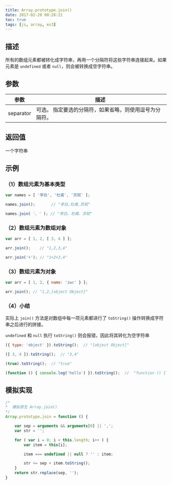 ```yaml
---
title: Array.prototype.join()
date: 2017-02-20 00:28:21
toc: true
tags: [js, array, es3]
---
```


## 描述

所有的数组元素都被转化成字符串，再用一个分隔符将这些字符串连接起来。如果元素是 `undefined` 或者 `null`，则会被转换成空字符串。

## 参数

参数 | 描述
--- | ---
separator | 可选。 指定要选的分隔符，如果省略，则使用逗号为分隔符。

## 返回值

一个字符串

## 示例

### （1）数组元素为基本类型

```js
var names = [ '李白', '杜甫', '苏轼' ];

names.join();       // "李白,杜甫,苏轼"

names.join( '、' ); // "李白、杜甫、苏轼"
```

### （2）数组元素为数组对象

```js
var arr = [ 1, 2, [ 3, 4 ] ];

arr.join();    // "1,2,3,4"

arr.join('+'); // "1+2+3,4"
```

### （3）数组元素为对象

```js
var arr = [ 1, 2, { name: 'zwc' } ];

arr.join(); // "1,2,[object Object]"
```

### （4）小结

实际上 `join()` 方法是对数组中每一项元素都进行了 `toString()` 操作转换成字符串之后进行的拼接。

`undefined` 和 `null` 执行 `toString()` 则会报错，因此将其转化为空字符串

```js
({ type: 'object' }).toString();  // "[object Object]"

([ 3, 4 ]).toString();  // "3,4"

(true).toString();  // "true"

(function () { console.log('hello') }).toString();  //  "function () { console.log('hello') }"
```

## 模拟实现

```js
/*
*  模拟原生 Array.join()
*/
Array.prototype.join = function () {

    var sep = arguments && arguments[0] || ',';
    var str = '';

    for ( var i = 0; i < this.length; i++ ) {
        var item = this[i];

        item === undefined || null ? '' : item;

        str += sep + item.toString();
    }
    return str.replace(sep, '');
}
```
